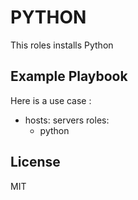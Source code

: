 PYTHON
======

This roles installs Python

Example Playbook
----------------

Here is a use case :
  - hosts: servers
    roles:
      - python

License
-------

MIT
